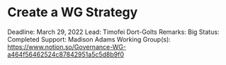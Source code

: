 # Create a WG Strategy

Deadline: March 29, 2022
Lead: Timofei Dort-Golts
Remarks: Big
Status: Completed
Support: Madison Adams
Working Group(s): https://www.notion.so/Governance-WG-a464f56462524c87842951a5c5d8b9f0